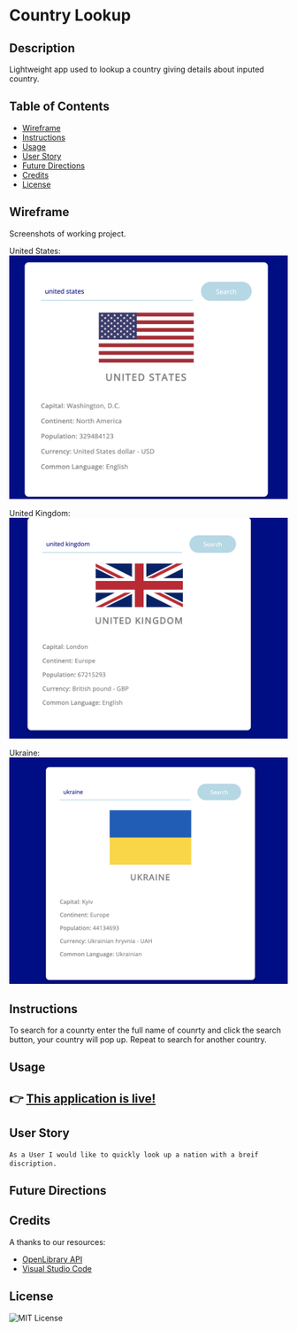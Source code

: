 # Country Lookup
## Description
Lightweight app used to lookup a country giving details about inputed country.

## Table of Contents
- [Wireframe](#wireframe)
- [Instructions](#instructions)
- [Usage](#usage)
- [User Story](#user-story)
- [Future Directions](#future-directions)
- [Credits](#credits)
- [License](#license)

## Wireframe
Screenshots of working project.

United States:<br>
<img src="screens/usa.png" alt="United States" width="600"/>

United Kingdom:<br>
<img src="screens/uk.png" alt="United States" width="600"/>

Ukraine:<br>
<img src="screens/ukraine.png" alt="United States" width="600"/>



## Instructions
To search for a counrty enter the full name of counrty and click the search button, your country will pop up. Repeat to search for another country.


## Usage
## 👉 [This application is live!](https://bballplayer33.github.io/country-lookup/)

## User Story

```
As a User I would like to quickly look up a nation with a breif discription.

```
## Future Directions


## Credits
A thanks to our resources:
- [OpenLibrary API](https://openlibrary.org/dev/docs/api/books)
- [Visual Studio Code](https://code.visualstudio.com/download)

## License
![MIT License](https://img.shields.io/badge/license-MIT-green)
